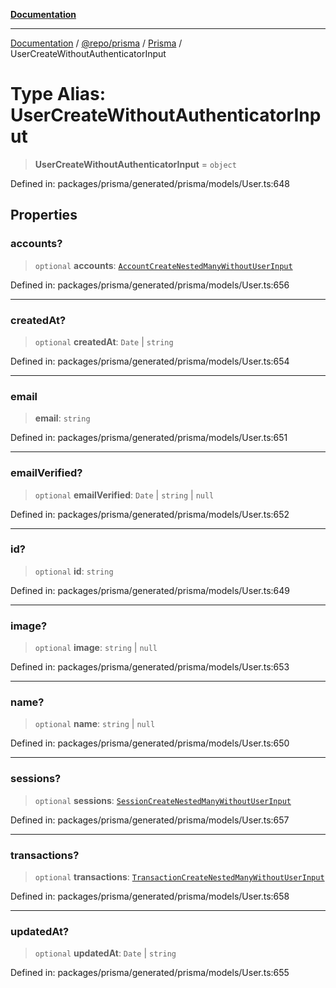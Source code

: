 [**Documentation**](../../../../../README.md)

***

[Documentation](../../../../../README.md) / [@repo/prisma](../../../README.md) / [Prisma](../README.md) / UserCreateWithoutAuthenticatorInput

# Type Alias: UserCreateWithoutAuthenticatorInput

> **UserCreateWithoutAuthenticatorInput** = `object`

Defined in: packages/prisma/generated/prisma/models/User.ts:648

## Properties

### accounts?

> `optional` **accounts**: [`AccountCreateNestedManyWithoutUserInput`](AccountCreateNestedManyWithoutUserInput.md)

Defined in: packages/prisma/generated/prisma/models/User.ts:656

***

### createdAt?

> `optional` **createdAt**: `Date` \| `string`

Defined in: packages/prisma/generated/prisma/models/User.ts:654

***

### email

> **email**: `string`

Defined in: packages/prisma/generated/prisma/models/User.ts:651

***

### emailVerified?

> `optional` **emailVerified**: `Date` \| `string` \| `null`

Defined in: packages/prisma/generated/prisma/models/User.ts:652

***

### id?

> `optional` **id**: `string`

Defined in: packages/prisma/generated/prisma/models/User.ts:649

***

### image?

> `optional` **image**: `string` \| `null`

Defined in: packages/prisma/generated/prisma/models/User.ts:653

***

### name?

> `optional` **name**: `string` \| `null`

Defined in: packages/prisma/generated/prisma/models/User.ts:650

***

### sessions?

> `optional` **sessions**: [`SessionCreateNestedManyWithoutUserInput`](SessionCreateNestedManyWithoutUserInput.md)

Defined in: packages/prisma/generated/prisma/models/User.ts:657

***

### transactions?

> `optional` **transactions**: [`TransactionCreateNestedManyWithoutUserInput`](TransactionCreateNestedManyWithoutUserInput.md)

Defined in: packages/prisma/generated/prisma/models/User.ts:658

***

### updatedAt?

> `optional` **updatedAt**: `Date` \| `string`

Defined in: packages/prisma/generated/prisma/models/User.ts:655
